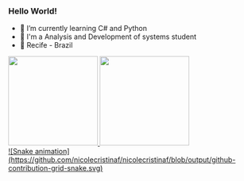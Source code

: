### Hello World!


- 🌱 I’m currently learning C# and Python 
- 🏫 I'm a Analysis and Development of systems student
 -  📍     Recife - Brazil 
<div>
  <a href="https://github.com/nicolecristinaf">
  <img height="180em" src="https://github-readme-stats.vercel.app/api?username=nicolecristinaf&show_icons=true&theme=buefy&include_all_commits=true&count_private=true"/>
  <img height="180em" src="https://github-readme-stats.vercel.app/api/top-langs/?username=nicolecristinaf&layout=compact&langs_count=7&theme=buefy"/>
</div>
 ![Snake animation](https://github.com/nicolecristinaf/nicolecristinaf/blob/output/github-contribution-grid-snake.svg)
 
